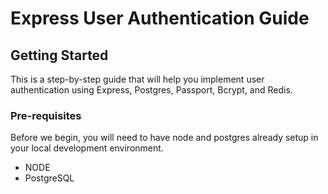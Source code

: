 # Express User Authentication Guide

## Getting Started

This is a step-by-step guide that will help you implement user authentication using Express, Postgres, Passport, Bcrypt, and Redis.

### Pre-requisites

Before we begin, you will need to have node and postgres already setup in your local development environment.

* NODE
* PostgreSQL
